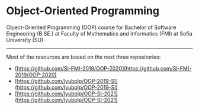 # Object-Oriented Programming
Object-Oriented Programming (OOP) course for Bachelor of Software Engineering (B.SE.) at Faculty of Mathematics and Informatics (FMI) at Sofia University (SU)

---
Most of the resources are based on the next three repositories:
* [https://github.com/SI-FMI-2019/OOP-2020](https://github.com/SI-FMI-2019/OOP-2020)
* [https://github.com/lyubolp/OOP-2019-SI](https://github.com/lyubolp/OOP-2019-SI)
* [https://github.com/lyubolp/OOP-SI-2021](https://github.com/lyubolp/OOP-SI-2021)

